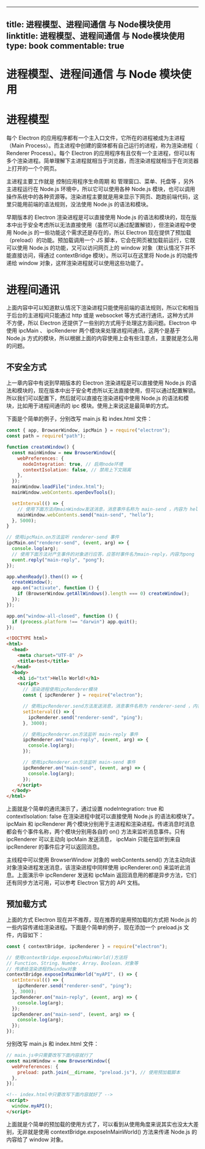 
---
title: 进程模型、进程间通信 与 Node模块使用
linktitle: 进程模型、进程间通信 与 Node模块使用
type: book
commentable: true
---

# 进程模型、进程间通信 与 Node 模块使用

# 进程模型

每个 Electron 的应用程序都有一个主入口文件，它所在的进程被成为主进程（Main Process）。而主进程中创建的窗体都有自己运行的进程，称为渲染进程（ Renderer Process）。每个 Electron 的应用程序有且仅有一个主进程，但可以有多个渲染进程。简单理解下主进程就相当于浏览器，而渲染进程就相当于在浏览器上打开的一个个网页。

主进程主要工作就是 控制应用程序生命周期 和 管理窗口、菜单、托盘等 ，另外主进程运行在 Node.js 环境中，所以它可以使用各种 Node.js 模块，也可以调用操作系统中的各种资源等。渲染进程主要就是用来显示下网页、跑跑前端代码，这里只能用前端的语法规则，没法使用 Node.js 的语法和模块。

早期版本的 Electron 渲染进程是可以直接使用 Node.js 的语法和模块的，现在版本中出于安全考虑所以无法直接使用（虽然可以通过配置解锁），但渲染进程中使用 Node.js 的一些功能这个需求还是存在的，所以 Electron 现在提供了预加载（preload）的功能。预加载调用一个 JS 脚本，它会在网页被加载前运行，它既可以使用 Node.js 的功能，又可以访问网页上的 window 对象（默认情况下并不能直接访问，得通过 contextBridge 模块）。所以可以在这里将 Node.js 的功能传递给 window 对象，这样渲染进程就可以使用这些功能了。

# 进程间通讯

上面内容中可以知道默认情况下渲染进程只能使用前端的语法规则，所以它和相当于后台的主进程间只能通过 http 或是 websocket 等方式进行通讯，这种方式并不方便，所以 Electron 还提供了一些别的方式用于处理这方面问题。Electron 中使用 ipcMain 、 ipcRenderer 两个模块来处理进程间通讯，这两个是基于 Node.js 方式的模块，所以根据上面的内容使用上会有些注意点，主要就是怎么用的问题。

## 不安全方式

上一章内容中有说到早期版本的 Electron 渲染进程是可以直接使用 Node.js 的语法和模块的，现在版本中出于安全考虑所以无法直接使用，但可以通过配置解锁。所以我们可以配置下，然后就可以直接在渲染进程中使用 Node.js 的语法和模块，比如用于进程间通讯的 ipc 模块。使用上来说这是最简单的方式。

下面是个简单的例子，分别改写 main.js 和 index.html 文件：

```js
const { app, BrowserWindow, ipcMain } = require("electron");
const path = require("path");

function createWindow() {
  const mainWindow = new BrowserWindow({
    webPreferences: {
      nodeIntegration: true, // 启用node环境
      contextIsolation: false, // 禁用上下文隔离
    },
  });
  mainWindow.loadFile("index.html");
  mainWindow.webContents.openDevTools();

  setInterval(() => {
    // 使用下面方法向mainWindow发送消息，消息事件名称为 main-send ，内容为 hello
    mainWindow.webContents.send("main-send", "hello");
  }, 5000);
}

// 使用ipcMain.on方法监听 renderer-send 事件
ipcMain.on("renderer-send", (event, arg) => {
  console.log(arg);
  // 使用下面方法对产生事件的对象进行应答，应答时事件名为main-reply，内容为pong
  event.reply("main-reply", "pong");
});

app.whenReady().then(() => {
  createWindow();
  app.on("activate", function () {
    if (BrowserWindow.getAllWindows().length === 0) createWindow();
  });
});

app.on("window-all-closed", function () {
  if (process.platform !== "darwin") app.quit();
});
```

```html
<!DOCTYPE html>
<html>
  <head>
    <meta charset="UTF-8" />
    <title>test</title>
  </head>
  <body>
    <h1 id="txt">Hello World!</h1>
    <script>
      // 渲染进程使用ipcRenderer模块
      const { ipcRenderer } = require("electron");

      // 使用ipcRenderer.send方法发送消息，消息事件名称为 renderer-send ，内容为 ping
      setInterval(() => {
        ipcRenderer.send("renderer-send", "ping");
      }, 3000);

      // 使用ipcRenderer.on方法监听 main-reply 事件
      ipcRenderer.on("main-reply", (event, arg) => {
        console.log(arg);
      });

      // 使用ipcRenderer.on方法监听 main-send 事件
      ipcRenderer.on("main-send", (event, arg) => {
        console.log(arg);
      });
    </script>
  </body>
</html>
```

上面就是个简单的通讯演示了，通过设置 nodeIntegration: true 和 contextIsolation: false 在渲染进程中就可以直接使用 Node.js 的语法和模块了。ipcMain 和 ipcRenderer 两个模块分别用于主进程和渲染进程。传递消息时消息都会有个事件名称，两个模块分别用各自的 on() 方法来监听消息事件。只有 ipcRenderer 可以主动向 ipcMain 发送消息， ipcMain 只能在监听到来自 ipcRenderer 的事件后才可以返回消息。

主线程中可以使用 BrowserWindow 对象的 webContents.send() 方法主动向该对象渲染进程发送消息，该渲染进程中同样使用 ipcRenderer.on() 来监听此消息。上面演示中 ipcRenderer 发送和 ipcMain 返回消息用的都是异步方法，它们还有同步方法可用，可以参考 Electron 官方的 API 文档。

## 预加载方式

上面的方式 Electron 现在并不推荐，现在推荐的是用预加载的方式把 Node.js 的一些内容传递给渲染进程。下面是个简单的例子，现在添加一个 preload.js 文件，内容如下：

```js
const { contextBridge, ipcRenderer } = require("electron");

// 使用contextBridge.exposeInMainWorld()方法将
// Function、String、Number、Array、Boolean、对象等
// 传递给渲染进程的window对象
contextBridge.exposeInMainWorld("myAPI", () => {
  setInterval(() => {
    ipcRenderer.send("renderer-send", "ping");
  }, 3000);
  ipcRenderer.on("main-reply", (event, arg) => {
    console.log(arg);
  });
  ipcRenderer.on("main-send", (event, arg) => {
    console.log(arg);
  });
});
```

分别改写 main.js 和 index.html 文件：

```js
// main.js中只需要改写下面内容就行了
const mainWindow = new BrowserWindow({
  webPreferences: {
    preload: path.join(__dirname, "preload.js"), // 使用预加载脚本
  },
});
```

```html
<!-- index.html中只要改写下面内容就好了 -->
<script>
  window.myAPI();
</script>
```

上面就是个简单的预加载的使用方式了，可以看到从使用角度来说其实也没太大差别，无非就是使用 contextBridge.exposeInMainWorld() 方法来传递 Node.js 的内容给了 window 对象。

    